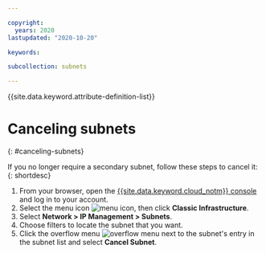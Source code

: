 ```yaml
---

copyright:
  years: 2020
lastupdated: "2020-10-20"

keywords:

subcollection: subnets

---
```


{{site.data.keyword.attribute-definition-list}}

# Canceling subnets
{: #canceling-subnets}

If you no longer require a secondary subnet, follow these steps to cancel it:
{: shortdesc}

1. From your browser, open the [{{site.data.keyword.cloud_notm}} console](https://{DomainName}/) and log in to your account.
1. Select the menu icon ![menu icon](../icons/icon_hamburger.svg), then click **Classic Infrastructure**.
1. Select **Network > IP Management > Subnets**.
1. Choose filters to locate the subnet that you want.
1. Click the overflow menu ![overflow menu](images/overflow.png) next to the subnet's entry in the subnet list and select **Cancel Subnet**.
  
